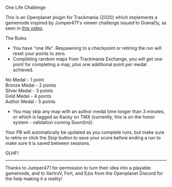 One Life Challenge

This is an Openplanet plugin for Trackmania (2020) which implements a gamemode inspired by Jumper471's viewer challenge issued to GranaDy, as seen in [this video](https://www.youtube.com/watch?v=VRhDQmoTmz4). 

The Rules

- You have "one life". Respawning to a checkpoint or retiring the run will reset your points to zero.
- Completing random maps from Trackmania Exchange, you will get one point for completing a map, plus one additional point per medal achieved.

No Medal - 1 point  
Bronze Medal - 2 points  
Silver Medal - 3 points  
Gold Medal - 4 points  
Author Medal - 5 points  

- You may skip any map with an author medal time longer than 3 minutes, or which is tagged as Kacky on TMX (currently, this is on the honor system - validation coming Soon(tm))

Your PB will automatically be updated as you complete runs, but make sure to retire or click the Stop button to save your score before ending a run to make sure it is saved between sessions.

GLHF!

---

Thanks to Jumper471 for permission to turn their idea into a playable gamemode, and to XertroV, Fort, and Ezio from the Openplanet Discord for the help making it a reality!
